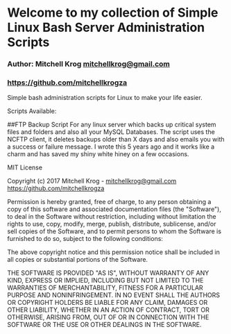 # Welcome to my collection of Simple Linux Bash Server Administration Scripts

### Author: Mitchell Krog <mitchellkrog@gmail.com>
### https://github.com/mitchellkrogza

Simple bash administration scripts for Linux to make your life easier.

Scripts Available:

##FTP Backup Script 
For any linux server which backs up critical system files and folders and also all your MySQL Databases.
The script uses the NCFTP client, it deletes backups older than X days and also emails you with a
success or failure message. I wrote this 5 years ago and it works like a charm and has saved my shiny
white hiney on a few occasions.





MIT License

Copyright (c) 2017 Mitchell Krog - mitchellkrog@gmail.com
https://github.com/mitchellkrogza

Permission is hereby granted, free of charge, to any person obtaining a copy
of this software and associated documentation files (the "Software"), to deal
in the Software without restriction, including without limitation the rights
to use, copy, modify, merge, publish, distribute, sublicense, and/or sell
copies of the Software, and to permit persons to whom the Software is
furnished to do so, subject to the following conditions:

The above copyright notice and this permission notice shall be included in all
copies or substantial portions of the Software.

THE SOFTWARE IS PROVIDED "AS IS", WITHOUT WARRANTY OF ANY KIND, EXPRESS OR
IMPLIED, INCLUDING BUT NOT LIMITED TO THE WARRANTIES OF MERCHANTABILITY,
FITNESS FOR A PARTICULAR PURPOSE AND NONINFRINGEMENT. IN NO EVENT SHALL THE
AUTHORS OR COPYRIGHT HOLDERS BE LIABLE FOR ANY CLAIM, DAMAGES OR OTHER
LIABILITY, WHETHER IN AN ACTION OF CONTRACT, TORT OR OTHERWISE, ARISING FROM,
OUT OF OR IN CONNECTION WITH THE SOFTWARE OR THE USE OR OTHER DEALINGS IN THE
SOFTWARE.